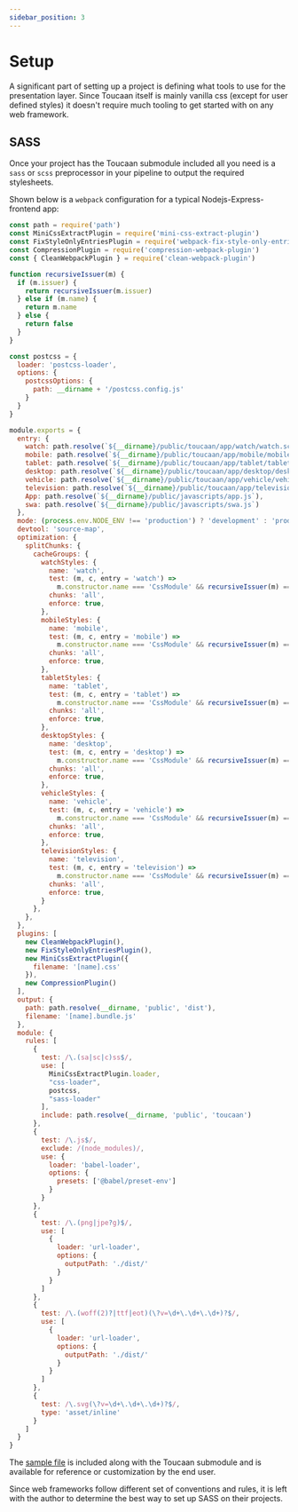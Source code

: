 ```yaml
---
sidebar_position: 3
---
```


# Setup 
A significant part of setting up a project is defining what tools to use for the presentation layer. Since Toucaan itself is mainly vanilla css (except for user defined styles) it doesn't require much tooling to get started with on any web framework. 

## SASS 
Once your project has the Toucaan submodule included all you need is a `sass` or `scss` preprocessor in your pipeline to output the required stylesheets.

Shown below is a `webpack` configuration for a typical Nodejs-Express-frontend app: 


```js title="webpack.config.js"
const path = require('path')
const MiniCssExtractPlugin = require('mini-css-extract-plugin')
const FixStyleOnlyEntriesPlugin = require('webpack-fix-style-only-entries')
const CompressionPlugin = require('compression-webpack-plugin')
const { CleanWebpackPlugin } = require('clean-webpack-plugin')

function recursiveIssuer(m) {
  if (m.issuer) {
    return recursiveIssuer(m.issuer)
  } else if (m.name) {
    return m.name
  } else {
    return false
  }
}

const postcss = {
  loader: 'postcss-loader',
  options: {
    postcssOptions: {
      path: __dirname + '/postcss.config.js'
    }
  }
}

module.exports = {
  entry: {
    watch: path.resolve(`${__dirname}/public/toucaan/app/watch/watch.scss`),
    mobile: path.resolve(`${__dirname}/public/toucaan/app/mobile/mobile.scss`),
    tablet: path.resolve(`${__dirname}/public/toucaan/app/tablet/tablet.scss`),
    desktop: path.resolve(`${__dirname}/public/toucaan/app/desktop/desktop.scss`),
    vehicle: path.resolve(`${__dirname}/public/toucaan/app/vehicle/vehicle.scss`),
    television: path.resolve(`${__dirname}/public/toucaan/app/television/television.scss`),
    App: path.resolve(`${__dirname}/public/javascripts/app.js`),
    swa: path.resolve(`${__dirname}/public/javascripts/swa.js`)
  },
  mode: (process.env.NODE_ENV !== 'production') ? 'development' : 'production',
  devtool: 'source-map',
  optimization: {
    splitChunks: {
      cacheGroups: {
        watchStyles: {
          name: 'watch',
          test: (m, c, entry = 'watch') =>
            m.constructor.name === 'CssModule' && recursiveIssuer(m) === entry,
          chunks: 'all',
          enforce: true,
        },
        mobileStyles: {
          name: 'mobile',
          test: (m, c, entry = 'mobile') =>
            m.constructor.name === 'CssModule' && recursiveIssuer(m) === entry,
          chunks: 'all',
          enforce: true,
        },
        tabletStyles: {
          name: 'tablet',
          test: (m, c, entry = 'tablet') =>
            m.constructor.name === 'CssModule' && recursiveIssuer(m) === entry,
          chunks: 'all',
          enforce: true,
        },
        desktopStyles: {
          name: 'desktop',
          test: (m, c, entry = 'desktop') =>
            m.constructor.name === 'CssModule' && recursiveIssuer(m) === entry,
          chunks: 'all',
          enforce: true,
        },
        vehicleStyles: {
          name: 'vehicle',
          test: (m, c, entry = 'vehicle') =>
            m.constructor.name === 'CssModule' && recursiveIssuer(m) === entry,
          chunks: 'all',
          enforce: true,
        },
        televisionStyles: {
          name: 'television',
          test: (m, c, entry = 'television') =>
            m.constructor.name === 'CssModule' && recursiveIssuer(m) === entry,
          chunks: 'all',
          enforce: true,
        }
      },
    },
  },
  plugins: [
    new CleanWebpackPlugin(),
    new FixStyleOnlyEntriesPlugin(),
    new MiniCssExtractPlugin({
      filename: '[name].css'
    }),
    new CompressionPlugin()
  ],
  output: {
    path: path.resolve(__dirname, 'public', 'dist'),
    filename: '[name].bundle.js'
  },
  module: {
    rules: [
      {
        test: /\.(sa|sc|c)ss$/,
        use: [
          MiniCssExtractPlugin.loader,
          "css-loader",
          postcss,
          "sass-loader"
        ],
        include: path.resolve(__dirname, 'public', 'toucaan')
      },
      {
        test: /\.js$/,
        exclude: /(node_modules)/,
        use: {
          loader: 'babel-loader',
          options: {
            presets: ['@babel/preset-env']
          }
        }
      },
      {
        test: /\.(png|jpe?g)$/,
        use: [
          {
            loader: 'url-loader',
            options: {
              outputPath: './dist/'
            }
          }
        ]
      },
      {
        test: /\.(woff(2)?|ttf|eot)(\?v=\d+\.\d+\.\d+)?$/,
        use: [
          {
            loader: 'url-loader',
            options: {
              outputPath: './dist/'
            }
          }
        ]
      },
      {
        test: /\.svg(\?v=\d+\.\d+\.\d+)?$/,
        type: 'asset/inline'
      }
    ]
  }
}
```

The [sample file](https://github.com/Toucaan/toucaan/blob/master/webpack.config.js.sample) is included along with the Toucaan submodule and is available for reference or customization by the end user. 

Since web frameworks follow different set of conventions and rules, it is left with the author to determine the best way to set up SASS on their projects.
